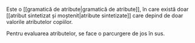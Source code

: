 Este o [[gramatică de atribute|gramatică de atribute]], în care există doar [[atribut sintetizat și moștenit|atribute sintetizate]] care depind de doar valorile atributelor copiilor.

Pentru evaluarea atributelor, se face o parcurgere de jos în sus.